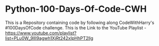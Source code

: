 # Python-100-Days-Of-Code-CWH
This is a Repository containing code by following along CodeWithHarry's #100DaysOfCode challenge.
This is the Link to the YouTube Playlist - https://www.youtube.com/playlist?list=PLu0W_9lII9agwh1XjRt242xIpHhPT2llg
